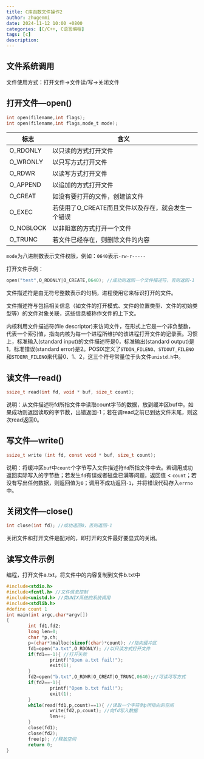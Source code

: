 ```yaml
---
title: C库函数文件操作2
author: zhugenmi
date: 2024-11-12 10:00 +0800
categories: [C/C++, C语言编程]
tags: [c]
description: 
---
```


## 文件系统调用

文件使用方式：打开文件→文件读/写→关闭文件

## 打开文件—open()

```c
int open(filename,int flags);
int open(filename,int flags,mode_t mode);
```

| 标志      | 含义                                               |
| --------- | -------------------------------------------------- |
| O_RDONLY  | 以只读的方式打开文件                               |
| O_WRONLY  | 以只写方式打开文件                                 |
| O_RDWR    | 以读写方式打开文件                                 |
| O_APPEND  | 以追加的方式打开文件                               |
| O_CREAT   | 如没有要打开的文件，创建该文件                     |
| O_EXEC    | 若使用了O_CREATE而且文件以及存在，就会发生一个错误 |
| O_NOBLOCK | 以非阻塞的方式打开一个文件                         |
| O_TRUNC   | 若文件已经存在，则删除文件的内容                   |

`mode`为八进制数表示文件权限，例如：`0640`表示`-rw-r-----`

打开文件示例：

```c
open("test",O_RDONLY|O_CREATE,0640); //成功则返回一个文件描述符，否则返回-1
```

文件描述符是由无符号整数表示的句柄，进程使用它来标识打开的文件。

文件描述符与包括相关信息（如文件的打开模式、文件的位置类型、文件的初始类型等）的文件对象关联，这些信息被称作文件的上下文。

内核利用文件描述符(file descriptor)来访问文件，在形式上它是一个非负整数，代表一个索引值，指向内核为每一个进程所维护的该进程打开文件的记录表。习惯上，标准输入(standard input)的文件描述符是0，标准输出(standard output)是1，标准错误(standard error)是2。POSIX定义了`STDIN_FILENO`、`STDOUT_FILENO`和`STDERR_FILENO`来代替0、1、2，这三个符号常量位于头文件`unistd.h`中。

## 读文件—read()

```c
ssize_t read(int fd, void * buf, size_t count);
```

说明：从文件描述符fd所指文件中读取count字节的数据，放到缓冲区buf中。如果成功则返回读取的字节数，出错返回-1；若在调read之前已到达文件末尾，则这次read返回0。

## 写文件—write()

```c
ssize_t write (int fd, const void * buf, size_t count);
```

说明：将缓冲区`buf`中`count`个字节写入文件描述符`fd`所指文件中去。若调用成功返回实际写入的字节数；若发生`fd`有误或者磁盘已满等问题，返回值 < `count`；若没有写出任何数据，则返回值为`0`；调用不成功返回`-1`，并将错误代码存入`errno`中。

## 关闭文件—close()

```c
int close(int fd); //成功返回0，否则返回-1
```

关闭文件和打开文件是配对的，即打开的文件最好要显式的关闭。

## 读写文件示例

编程，打开文件a.txt，将文件中的内容复制到文件b.txt中

```c
#include<stdio.h>
#include<fcntl.h> //文件信息控制
#include<unistd.h> //类UNIX系统的系统调用
#include<stdlib.h>
#define count 1
int main(int argc,char*argv[])
{
        int fd1,fd2;
        long len=0;
        char *p,ch;
        p=(char*)malloc(sizeof(char)*count); //指向缓冲区
        fd1=open("a.txt",O_RDONLY); //以只读方式打开文件
        if(fd1==-1){ //打开失败
                printf("Open a.txt fail!");
                exit(1);
        }
        fd2=open("b.txt",O_RDWR|O_CREAT|O_TRUNC,0640);//可读可写方式
        if(fd2==-1){
                printf("Open b.txt fail!");
                exit(1);
        }
        while(read(fd1,p,count)==1){ //读取一个字符到p所指向的空间
                write(fd2,p,count); //向fd写入数据
                len++;
        }
        close(fd1);
        close(fd2);
        free(p); //释放空间
        return 0;
}
```